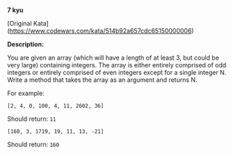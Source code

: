 **7 kyu**

[Original Kata] (https://www.codewars.com/kata/514b92a657cdc65150000006)

**Description:**

You are given an array (which will have a length of at least 3, but could be very large) containing integers. The array is either entirely comprised of odd integers or entirely comprised of even integers except for a single integer N. Write a method that takes the array as an argument and returns N.

For example:

`[2, 4, 0, 100, 4, 11, 2602, 36]`

Should return: `11`

`[160, 3, 1719, 19, 11, 13, -21]`

Should return: `160`
